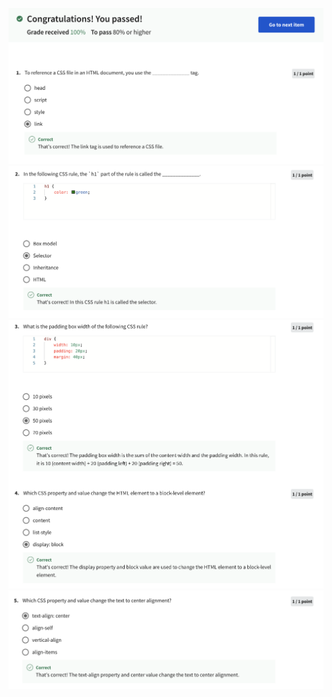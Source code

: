 ![Alt text](Screenshot%202566-04-12%20at%2003.19.00.png) ![Alt text](Screenshot%202566-04-12%20at%2003.19.09.png) ![Alt text](Screenshot%202566-04-12%20at%2003.19.21.png) ![Alt text](Screenshot%202566-04-12%20at%2003.19.32.png)